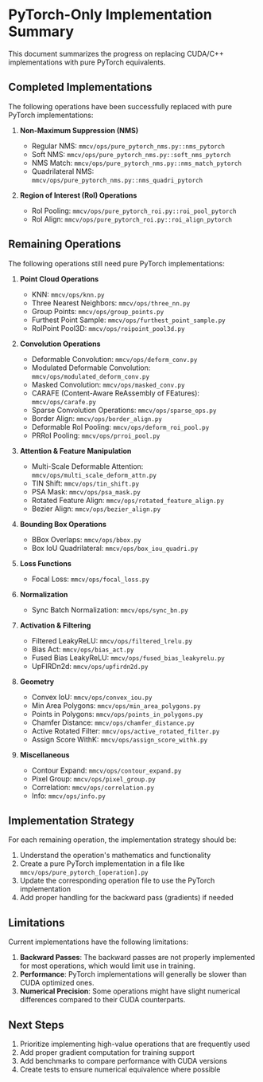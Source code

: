 # PyTorch-Only Implementation Summary

This document summarizes the progress on replacing CUDA/C++ implementations with pure PyTorch equivalents.

## Completed Implementations

The following operations have been successfully replaced with pure PyTorch implementations:

1. **Non-Maximum Suppression (NMS)**
   - Regular NMS: `mmcv/ops/pure_pytorch_nms.py::nms_pytorch`
   - Soft NMS: `mmcv/ops/pure_pytorch_nms.py::soft_nms_pytorch`
   - NMS Match: `mmcv/ops/pure_pytorch_nms.py::nms_match_pytorch`
   - Quadrilateral NMS: `mmcv/ops/pure_pytorch_nms.py::nms_quadri_pytorch`

2. **Region of Interest (RoI) Operations**
   - RoI Pooling: `mmcv/ops/pure_pytorch_roi.py::roi_pool_pytorch`
   - RoI Align: `mmcv/ops/pure_pytorch_roi.py::roi_align_pytorch`

## Remaining Operations

The following operations still need pure PyTorch implementations:

1. **Point Cloud Operations**
   - KNN: `mmcv/ops/knn.py`
   - Three Nearest Neighbors: `mmcv/ops/three_nn.py`
   - Group Points: `mmcv/ops/group_points.py`
   - Furthest Point Sample: `mmcv/ops/furthest_point_sample.py`
   - RoIPoint Pool3D: `mmcv/ops/roipoint_pool3d.py`

2. **Convolution Operations**
   - Deformable Convolution: `mmcv/ops/deform_conv.py`
   - Modulated Deformable Convolution: `mmcv/ops/modulated_deform_conv.py`
   - Masked Convolution: `mmcv/ops/masked_conv.py`
   - CARAFE (Content-Aware ReAssembly of FEatures): `mmcv/ops/carafe.py`
   - Sparse Convolution Operations: `mmcv/ops/sparse_ops.py`
   - Border Align: `mmcv/ops/border_align.py`
   - Deformable RoI Pooling: `mmcv/ops/deform_roi_pool.py`
   - PRRoI Pooling: `mmcv/ops/prroi_pool.py`

3. **Attention & Feature Manipulation**
   - Multi-Scale Deformable Attention: `mmcv/ops/multi_scale_deform_attn.py`
   - TIN Shift: `mmcv/ops/tin_shift.py`
   - PSA Mask: `mmcv/ops/psa_mask.py`
   - Rotated Feature Align: `mmcv/ops/rotated_feature_align.py`
   - Bezier Align: `mmcv/ops/bezier_align.py`

4. **Bounding Box Operations**
   - BBox Overlaps: `mmcv/ops/bbox.py`
   - Box IoU Quadrilateral: `mmcv/ops/box_iou_quadri.py`

5. **Loss Functions**
   - Focal Loss: `mmcv/ops/focal_loss.py`

6. **Normalization**
   - Sync Batch Normalization: `mmcv/ops/sync_bn.py`

7. **Activation & Filtering**
   - Filtered LeakyReLU: `mmcv/ops/filtered_lrelu.py`
   - Bias Act: `mmcv/ops/bias_act.py`
   - Fused Bias LeakyReLU: `mmcv/ops/fused_bias_leakyrelu.py`
   - UpFIRDn2d: `mmcv/ops/upfirdn2d.py`

8. **Geometry**
   - Convex IoU: `mmcv/ops/convex_iou.py`
   - Min Area Polygons: `mmcv/ops/min_area_polygons.py`
   - Points in Polygons: `mmcv/ops/points_in_polygons.py`
   - Chamfer Distance: `mmcv/ops/chamfer_distance.py`
   - Active Rotated Filter: `mmcv/ops/active_rotated_filter.py`
   - Assign Score WithK: `mmcv/ops/assign_score_withk.py`

9. **Miscellaneous**
   - Contour Expand: `mmcv/ops/contour_expand.py`
   - Pixel Group: `mmcv/ops/pixel_group.py`
   - Correlation: `mmcv/ops/correlation.py`
   - Info: `mmcv/ops/info.py`

## Implementation Strategy

For each remaining operation, the implementation strategy should be:

1. Understand the operation's mathematics and functionality
2. Create a pure PyTorch implementation in a file like `mmcv/ops/pure_pytorch_[operation].py`
3. Update the corresponding operation file to use the PyTorch implementation
4. Add proper handling for the backward pass (gradients) if needed

## Limitations

Current implementations have the following limitations:

1. **Backward Passes**: The backward passes are not properly implemented for most operations, which would limit use in training.
2. **Performance**: PyTorch implementations will generally be slower than CUDA optimized ones.
3. **Numerical Precision**: Some operations might have slight numerical differences compared to their CUDA counterparts.

## Next Steps

1. Prioritize implementing high-value operations that are frequently used
2. Add proper gradient computation for training support
3. Add benchmarks to compare performance with CUDA versions
4. Create tests to ensure numerical equivalence where possible
